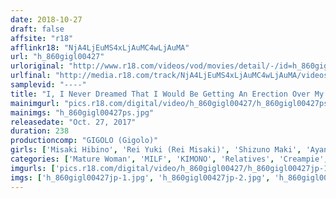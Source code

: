 ```yaml
---
date: 2018-10-27
draft: false
affsite: "r18"
afflinkr18: "NjA4LjEuMS4xLjAuMC4wLjAuMA"
url: "h_860gigl00427"
urloriginal: "http://www.r18.com/videos/vod/movies/detail/-/id=h_860gigl00427"
urlfinal: "http://media.r18.com/track/NjA4LjEuMS4xLjAuMC4wLjAuMA/videos/vod/movies/detail/-/id=h_860gigl00427"
samplevid: "----"
title: "I, I Never Dreamed That I Would Be Getting An Erection Over My Mother's Naked Bodies, She's Over 40... We're A Mother/ Child At Home Family, And She Struggled To Raise Me As A Single Mother, And I Wanted To Reward Her With A Hot Springs Vacation Together We Were Sitting In The Coed Bath, Alone, And I Couldn't Stop Staring At My Mom's Still Rock Hard Nipple And Tits... 4"
mainimgurl: "pics.r18.com/digital/video/h_860gigl00427/h_860gigl00427ps.jpg"
mainimgs: "h_860gigl00427ps.jpg"
releasedate: "Oct. 27, 2017"
duration: 238
productioncomp: "GIGOLO (Gigolo)"
girls: ['Misaki Hibino', 'Rei Yuki (Rei Misaki)', 'Shizuno Maki', 'Ayano Shindo', 'Mai Itoh', 'Tomoyo Eguchi']
categories: ['Mature Woman', 'MILF', 'KIMONO', 'Relatives', 'Creampie', 'Over 4 Hours', 'Hi-Def']
imgurls: ['pics.r18.com/digital/video/h_860gigl00427/h_860gigl00427jp-1.jpg', 'pics.r18.com/digital/video/h_860gigl00427/h_860gigl00427jp-2.jpg', 'pics.r18.com/digital/video/h_860gigl00427/h_860gigl00427jp-3.jpg', 'pics.r18.com/digital/video/h_860gigl00427/h_860gigl00427jp-4.jpg', 'pics.r18.com/digital/video/h_860gigl00427/h_860gigl00427jp-5.jpg', 'pics.r18.com/digital/video/h_860gigl00427/h_860gigl00427jp-6.jpg', 'pics.r18.com/digital/video/h_860gigl00427/h_860gigl00427jp-7.jpg', 'pics.r18.com/digital/video/h_860gigl00427/h_860gigl00427jp-8.jpg', 'pics.r18.com/digital/video/h_860gigl00427/h_860gigl00427jp-9.jpg', 'pics.r18.com/digital/video/h_860gigl00427/h_860gigl00427jp-10.jpg', 'pics.r18.com/digital/video/h_860gigl00427/h_860gigl00427jp-11.jpg', 'pics.r18.com/digital/video/h_860gigl00427/h_860gigl00427jp-12.jpg', 'pics.r18.com/digital/video/h_860gigl00427/h_860gigl00427jp-13.jpg', 'pics.r18.com/digital/video/h_860gigl00427/h_860gigl00427jp-14.jpg', 'pics.r18.com/digital/video/h_860gigl00427/h_860gigl00427jp-15.jpg', 'pics.r18.com/digital/video/h_860gigl00427/h_860gigl00427jp-16.jpg', 'pics.r18.com/digital/video/h_860gigl00427/h_860gigl00427jp-17.jpg', 'pics.r18.com/digital/video/h_860gigl00427/h_860gigl00427jp-18.jpg', 'pics.r18.com/digital/video/h_860gigl00427/h_860gigl00427jp-19.jpg', 'pics.r18.com/digital/video/h_860gigl00427/h_860gigl00427jp-20.jpg']
imgs: ['h_860gigl00427jp-1.jpg', 'h_860gigl00427jp-2.jpg', 'h_860gigl00427jp-3.jpg', 'h_860gigl00427jp-4.jpg', 'h_860gigl00427jp-5.jpg', 'h_860gigl00427jp-6.jpg', 'h_860gigl00427jp-7.jpg', 'h_860gigl00427jp-8.jpg', 'h_860gigl00427jp-9.jpg', 'h_860gigl00427jp-10.jpg', 'h_860gigl00427jp-11.jpg', 'h_860gigl00427jp-12.jpg', 'h_860gigl00427jp-13.jpg', 'h_860gigl00427jp-14.jpg', 'h_860gigl00427jp-15.jpg', 'h_860gigl00427jp-16.jpg', 'h_860gigl00427jp-17.jpg', 'h_860gigl00427jp-18.jpg', 'h_860gigl00427jp-19.jpg', 'h_860gigl00427jp-20.jpg']
---
```

